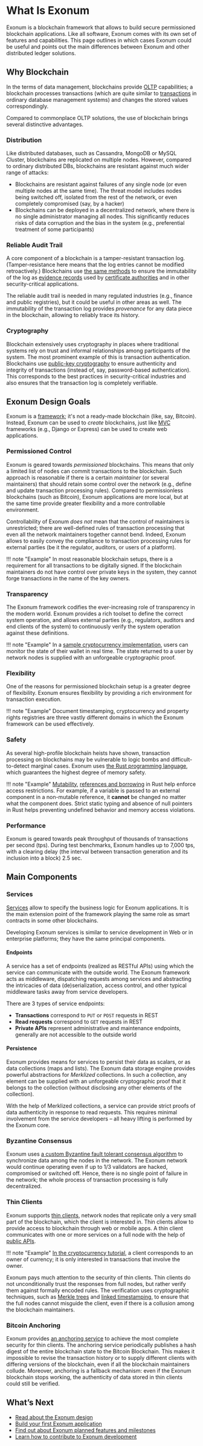 # What Is Exonum

Exonum is a blockchain framework that allows to build secure permissioned blockchain
applications. Like all software, Exonum comes with its own set of features and capabilities.
This page outlines in which cases Exonum could be useful and points out the
main differences between Exonum and other distributed ledger solutions.

## Why Blockchain

In the terms of data management, blockchains provide [OLTP][wiki:oltp] capabilities;
a blockchain processes transactions (which are quite similar to [transactions][wiki:tx]
in ordinary database management systems) and changes the stored values correspondingly.

Compared to commonplace OLTP solutions, the use of blockchain brings several distinctive
advantages.

### Distribution

Like distributed databases, such as Cassandra, MongoDB or MySQL Cluster, blockchains
are replicated on multiple nodes. However, compared to ordinary distributed DBs,
blockchains are resistant against much wider range of attacks:

- Blockchains are resistant against failures of any single node (or even multiple
  nodes at the same time). The threat model includes nodes being switched off,
  isolated from the rest of the network, or even completely compromised (say, by
  a hacker)
- Blockchains can be deployed in a decentralized network, where there is no single
  administrator managing all nodes. This significantly reduces risks of data corruption
  and the bias in the system (e.g., preferential treatment of some participants)

### Reliable Audit Trail

A core component of a blockchain is a tamper-resistant transaction log.
(Tamper-resistance here means that the log entries cannot be modified retroactively.)
Blockchains use [the same methods][wiki:linked-ts] to ensure the immutability
of the log as [evidence records][rfc-er] used by [certificate authorities][wiki:ca]
and in other security-critical applications.

The reliable audit trail is needed in many regulated industries (e.g., finance
and public registries), but it could be useful in other areas as well. The immutability
of the transaction log provides *provenance* for any data piece in the blockchain,
allowing to reliably trace its history.

### Cryptography

Blockchain extensively uses cryptography in places where traditional systems
rely on trust and informal relationships among participants of the system.
The most prominent example of this is transaction authentication. Blockchains
use [public-key cryptography][wiki:pkc] to ensure authenticity and integrity
of transactions (instead of, say, password-based authentication). This corresponds
to the best practices in security-critical industries and also
ensures that the transaction log is completely verifiable.

## Exonum Design Goals

Exonum is a [framework][wiki:framework]; it's not a ready-made blockchain
(like, say, Bitcoin). Instead, Exonum can be used to *create* blockchains,
just like [MVC][wiki:mvc] frameworks (e.g., Django or Express)
can be used to create web applications.

### Permissioned Control

Exonum is geared towards *permissioned* blockchains. This means that only
a limited list of nodes can commit transactions to the blockchain.
Such approach is reasonable if there is a certain *maintainer* (or several maintainers)
that should retain some control over the network (e.g., define and update transaction
processing rules). Compared to permissionless blockchains (such as Bitcoin),
Exonum applications are more local, but at the same time provide greater flexibility
and a more controllable environment.

Controllability of Exonum *does not* mean that the control of maintainers
is unrestricted; there are well-defined rules of transaction processing that even
all the network maintainers together cannot bend. Indeed, Exonum allows to
easily convey the compliance to transaction processing rules for external parties
(be it the regulator, auditors, or users of a platform).

!!! note "Example"
    In most reasonable blockchain setups, there is a requirement
    for all transactions to be digitally signed. If the blockchain maintainers
    do not have control over private keys in the system,
    they cannot forge transactions in the name of the key owners.

### Transparency

The Exonum framework codifies the ever-increasing role of transparency in the
modern world. Exonum provides a rich toolset to define the correct system operation,
and allows external parties (e.g., regulators, auditors and end clients of the system)
to continuously verify the system operation against these definitions.

!!! note "Example"
    In a [sample cryptocurrency implementation](cryptocurrency/intro.md),
    users can monitor the state of their wallet in real time.
    The state returned to a user by network nodes is supplied with an unforgeable
    cryptographic proof.

### Flexibility

One of the reasons for permissioned blockchain setup is a greater degree of flexibility.
Exonum ensures flexibility by providing a rich environment for transaction execution.

!!! note "Example"
    Document timestamping, cryptocurrency and property rights registries
    are three vastly different domains in which the Exonum framework can be used
    effectively.

### Safety

As several high-profile blockchain heists have shown, transaction processing
on blockchains may be vulnerable to logic bombs and difficult-to-detect marginal
cases. Exonum uses [the Rust programming language](https://www.rust-lang.org/),
which guarantees the highest degree of memory safety.

!!! note "Example"
    [Mutability][rust-mut], [references and borrowing][rust-ref] in Rust
    help enforce access restrictions. For example, if a variable is passed
    to an external component in a non-mutable reference, it **cannot** be changed
    no matter what the component does. Strict static typing and absence of null pointers
    in Rust helps preventing undefined behavior and memory access violations.

### Performance

Exonum is geared towards peak throughput of thousands of transactions per second
(tps). During test benchmarks, Exonum handles up to 7,000 tps, with a clearing delay
(the interval between transaction generation and its inclusion into a block)
2.5 sec.

## Main Components

### Services

[Services](../architecture/services.md) allow to specify the business logic for
Exonum applications. It is the main extension point of the framework
playing the same role as smart contracts in some other blockchains.

Developing Exonum services is similar to service development in Web or
in enterprise platforms; they have the same principal components.

#### Endpoints

A service has a set of endpoints (realized as RESTful APIs) using which
the service can communicate with the outside world. The Exonum framework acts
as middleware, dispatching requests among services and abstracting the intricacies
of data (de)serialization, access control, and other typical middleware tasks
away from service developers.

There are 3 types of service endpoints:

- **Transactions** correspond to `PUT` or `POST` requests in REST
- **Read requests** correspond to `GET` requests in REST
- **Private APIs** represent administrative and maintenance endpoints, generally
  are not accessible to the outside world

#### Persistence

Exonum provides means for services to persist their data as scalars, or as
data collections (maps and lists). The Exonum data storage engine provides
powerful abstractions for *Merklized* collections. In such a collection,
any element can be supplied with an unforgeable cryptographic proof
that it belongs to the collection (without disclosing any other elements
of the collection).

With the help of Merklized collections, a service can provide strict proofs
of data authenticity in response to read requests. This requires minimal involvement
from the service developers – all heavy lifting is performed by the Exonum core.

### Byzantine Consensus

Exonum uses [a custom Byzantine fault tolerant consensus algorithm](../advanced/consensus/consensus.md)
to synchronize data among the nodes in the network.
The Exonum network would continue operating even if up to 1/3 validators are hacked,
compromised or switched off. Hence, there is no single point of failure
in the network; the whole process of transaction processing is fully decentralized.

### Thin Clients

Exonum supports [thin clients](../architecture/clients.md),
network nodes that replicate only a very small part of the blockchain,
which the client is interested in. Thin clients allow to provide access to blockchain
through web or mobile apps. A thin client communicates with one or
more services on a full node with the help of [public APIs](#endpoints).

!!! note "Example"
    [In the cryptocurrency tutorial](cryptocurrency/intro.md),
    a client corresponds to an owner of currency; it is only interested in transactions
    that involve the owner.

Exonum pays much attention to the security of thin clients. Thin clients do not
unconditionally trust the responses from full nodes, but rather verify them
against formally encoded rules. The verification uses cryptographic techniques,
such as [Merkle trees][wiki:mt] and [linked timestamping][wiki:linked-ts],
to ensure that the full nodes cannot misguide the client, even if there is a collusion
among the blockchain maintainers.

### Bitcoin Anchoring

Exonum provides [an anchoring service](../advanced/services/anchoring.md)
to achieve the most complete security for thin clients. The anchoring service
periodically publishes a hash digest of the entire blockchain state
to the Bitcoin Blockchain. This makes it impossible to revise the transaction
history or to supply different clients with differing versions of the blockchain,
even if all the blockchain maintainers collude. Moreover, anchoring is a fallback
mechanism: even if the Exonum blockchain stops working, the authenticity of data
stored in thin clients could still be verified.

## What’s Next

- [Read about the Exonum design](design-overview.md)
- [Build your first Exonum application](cryptocurrency/intro.md)
- [Find out about Exonum planned features and milestones](../dev/roadmap.md)
- [Learn how to contribute to Exonum development](../dev/contributing.md)

[wiki:linked-ts]: https://en.wikipedia.org/wiki/Linked_timestamping
[wiki:ca]: https://en.wikipedia.org/wiki/Certificate_authority
[rfc-er]: https://tools.ietf.org/html/rfc4998
[wiki:pkc]: https://en.wikipedia.org/wiki/Public-key_cryptography
[wiki:framework]: https://en.wikipedia.org/wiki/Software_framework
[wiki:mvc]: https://en.wikipedia.org/wiki/Model%E2%80%93view%E2%80%93controller
[wiki:mt]: https://en.wikipedia.org/wiki/Merkle_tree
[wiki:oltp]: https://en.wikipedia.org/wiki/Online_transaction_processing
[wiki:tx]: https://en.wikipedia.org/wiki/Database_transaction
[rust-mut]: https://doc.rust-lang.org/book/mutability.html
[rust-ref]: https://doc.rust-lang.org/book/references-and-borrowing.html
